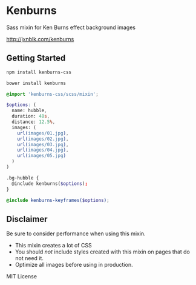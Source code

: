 # Kenburns

Sass mixin for Ken Burns effect background images

http://jxnblk.com/kenburns

## Getting Started

```bash
npm install kenburns-css
```

```bash
bower install kenburns
```

```scss
@import 'kenburns-css/scss/mixin';

$options: (
  name: hubble,
  duration: 48s,
  distance: 12.5%,
  images: (
    url(images/01.jpg),
    url(images/02.jpg),
    url(images/03.jpg),
    url(images/04.jpg),
    url(images/05.jpg)
  )
)

.bg-hubble {
  @include kenburns($options);
}

@include kenburns-keyframes($options);
```

## Disclaimer

Be sure to consider performance when using this mixin.

- This mixin creates a lot of CSS
- You should *not* include styles created with this mixin on pages that do not need it. 
- Optimize all images before using in production.

MIT License

